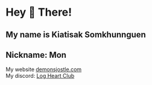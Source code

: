 # Hey 👋 There! 

## My name is Kiatisak Somkhunnguen
## Nickname: Mon


My website [demonsjostle.com](https://demonsjostle.com)<br>
My discord: [Log Heart Club](https://discord.gg/UTuXry372f)<br>

